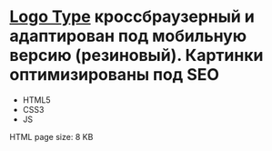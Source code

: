 #   [Logo Type](https://ang10291.github.io/Site/) кроссбраузерный и адаптирован под мобильную версию (резиновый). Картинки оптимизированы под SEO
- HTML5
- CSS3
- JS

HTML page size: 8 KB
